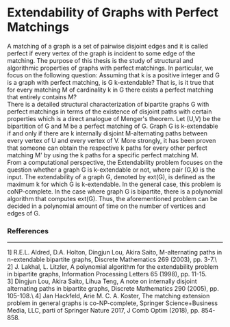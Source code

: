 # Extendability of Graphs with Perfect Matchings
A matching of a graph is a set of pairwise disjoint edges and it is called perfect if every vertex of the graph is incident to some edge of the matching. The purpose of this thesis is the study of structural and algorithmic properties of graphs with perfect matchings. In particular, we focus on the following question: Assuming that k is a positive integer and G is a graph with perfect matching, is G k-extendable? That is, is it true that for every matching M of cardinality k in G there exists a perfect matching that entirely contains M?\
There is a detailed structural characterization of bipartite graphs G with perfect matchings in terms of the existence of disjoint paths with certain properties which is a direct analogue of Menger's theorem. Let (U,V) be the bipartition of G and M be a perfect matching of G. Graph G is k-extendable if and only if there are k internally disjoint M-alternating paths between every vertex of U and every vertex of V. More strongly, it has been proven that someone can obtain the respective k paths for every other perfect matching M' by using the k paths for a specific perfect matching M.\
From a computational perspective, the Extendability problem focuses on the question whether a graph G is k-extendable or not, where pair (G,k) is the input. The extendability of a graph G, denoted by ext(G), is defined as the maximum k for which G is k-extendable. In the general case, this problem is coNP-complete. In the case where graph G is bipartite, there is a polynomial algorithm that computes ext(G). Thus, the aforementioned problem can be decided in a polynomial amount of time on the number of vertices and edges of G.

### Refferences
---------------
1] R.E.L. Aldred, D.A. Holton, Dingjun Lou, Akira Saito, M-alternating paths in n-extendable bipartite graphs, Discrete Mathematics 269 (2003), pp. 3-7.\ 
2] J. Lakhal, L. Litzler, A polynomial algorithm for the extendability problem in bipartite graphs, Information Processing Letters 65 (1998), pp. 11-15.\
3] Dingjun Lou, Akira Saito, Lihua Teng, A note on internally disjoint alternating paths in bipartite graphs, Discrete Mathematics 290 (2005), pp. 105-108.\ 
4] Jan Hackfeld, Arie M. C. A. Koster, The matching extension problem in general graphs is co-NP-complete, Springer Science+Business Media, LLC, parti of Springer Nature 2017, J Comb Optim (2018), pp. 854-858.
